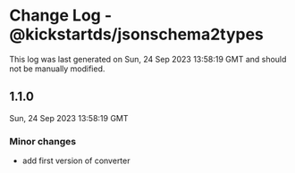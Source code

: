 # Change Log - @kickstartds/jsonschema2types

This log was last generated on Sun, 24 Sep 2023 13:58:19 GMT and should not be manually modified.

## 1.1.0
Sun, 24 Sep 2023 13:58:19 GMT

### Minor changes

- add first version of converter

